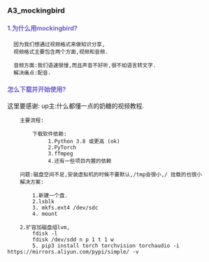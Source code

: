 ### A3_mockingbird

#### <span style="color:SlateBlue ">1.为什么用mockingbird?</span>

```
  因为我们想通过视频格式来做知识分享,
  视频格式主要包含两个方面,视频和音频.

  音频方面:我们语速很慢,而且声音不好听,很不如语言转文字.
  解决痛点:配音.

```

#### <span style="color:SlateBlue ">怎么下载并开始使用?</span>

这里要感谢:
    up主:什么都懂一点的奶糖的视频教程.

```
    主要流程:

        下载软件依赖:
             1.Python 3.8 或更高 (ok)
             2.PyTorch 
             3.ffmpeg
             4.还有一些项目内置的依赖 

    问题:磁盘空间不足,安装虚拟机的时候不要默认,/tmp会很小,/ 挂载的也很小
    解决方案:
        
        1.新建一个盘.
        2.lsblk
        3. mkfs.ext4 /dev/sdc
        4. mount 

    2.扩容加磁盘组lvm,
        fdisk -l
        fdisk /dev/sdd n p 1 t 1 w
        5. pip3 install torch torchvision torchaudio -i https://mirrors.aliyun.com/pypi/simple/ -v



```


